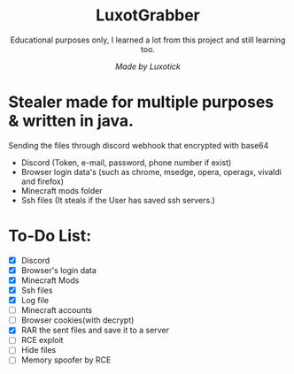 <h1 align="center"> LuxotGrabber </h1>

<p align="center"> Educational purposes only, I learned a lot from this project and still learning too. </p>

<p align="center"> <i> Made by Luxotick </i> </p>

# Stealer made for multiple purposes & written in java.
Sending the files through discord webhook that encrypted with base64

- Discord (Token, e-mail, password, phone number if exist)
- Browser login data's (such as chrome, msedge, opera, operagx, vivaldi and firefox)
- Minecraft mods folder
- Ssh files (It steals if the User has saved ssh servers.)

# To-Do List:
- [x] Discord
- [x] Browser's login data
- [x] Minecraft Mods
- [x] Ssh files
- [x] Log file
- [ ] Minecraft accounts
- [ ] Browser cookies(with decrypt)
- [x] RAR the sent files and save it to a server
- [ ] RCE exploit
- [ ] Hide files
- [ ] Memory spoofer by RCE
